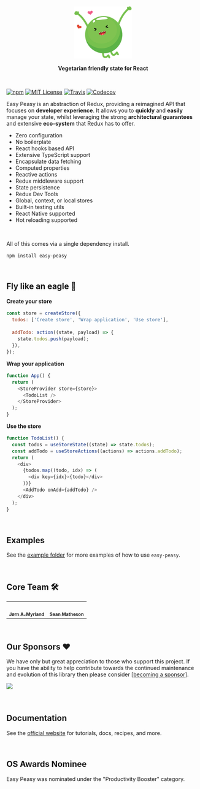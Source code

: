 <p>&nbsp;</p>
<p align='center'>
  <img src="./website/docs/assets/logo-small.png" width="150" />
</p>
<p align='center'><strong>Vegetarian friendly state for React</strong></p>
<p>&nbsp;</p>

[![npm](https://img.shields.io/npm/v/easy-peasy.svg?style=flat-square)](http://npm.im/easy-peasy)
[![MIT License](https://img.shields.io/npm/l/easy-peasy.svg?style=flat-square)](http://opensource.org/licenses/MIT)
[![Travis](https://img.shields.io/travis/ctrlplusb/easy-peasy.svg?style=flat-square)](https://travis-ci.org/ctrlplusb/easy-peasy)
[![Codecov](https://img.shields.io/codecov/c/github/ctrlplusb/easy-peasy.svg?style=flat-square)](https://codecov.io/github/ctrlplusb/easy-peasy)

<p>Easy Peasy is an abstraction of Redux, providing a reimagined API that focuses on <strong>developer experience</strong>. It allows you to <strong>quickly</strong> and <strong>easily</strong> manage your state, whilst leveraging the strong <strong>architectural guarantees</strong> and extensive <strong>eco-system</strong> that Redux has to offer.</p>

<ul>
  <li>Zero configuration</li>
  <li>No boilerplate</li>
  <li>React hooks based API</li>
  <li>Extensive TypeScript support</li>
  <li>Encapsulate data fetching</li>
  <li>Computed properties</li>
  <li>Reactive actions</li>
  <li>Redux middleware support</li>
  <li>State persistence</li>
  <li>Redux Dev Tools</li>
  <li>Global, context, or local stores</li>
  <li>Built-in testing utils</li>
  <li>React Native supported</li>
  <li>Hot reloading supported</li>
</ul>

<p>&nbsp;</p>

All of this comes via a single dependency install.

```
npm install easy-peasy
```

<p>&nbsp;</p>

## Fly like an eagle 🦅

**Create your store**

```javascript
const store = createStore({
  todos: ['Create store', 'Wrap application', 'Use store'],

  addTodo: action((state, payload) => {
    state.todos.push(payload);
  }),
});
```

**Wrap your application**

```javascript
function App() {
  return (
    <StoreProvider store={store}>
      <TodoList />
    </StoreProvider>
  );
}
```

**Use the store**

```javascript
function TodoList() {
  const todos = useStoreState((state) => state.todos);
  const addTodo = useStoreActions((actions) => actions.addTodo);
  return (
    <div>
      {todos.map((todo, idx) => (
        <div key={idx}>{todo}</div>
      ))}
      <AddTodo onAdd={addTodo} />
    </div>
  );
}
```

<p>&nbsp;</p>

## Examples

See the [example folder](./examples) for more examples of how to use `easy-peasy`.

<p>&nbsp;</p>

## Core Team 🛠

<table>
  <tr>
  <td>
    <a href="https://github.com/jmyrland">
      <img src="https://avatars.githubusercontent.com/u/837651?v=5" width="100px;" alt=""/>
      <br />
      <sub><b>Jørn A. Myrland</b></sub>
    </a>
  </td>
  <td>
    <a href="https://github.com/ctrlplusb">
      <img src="https://avatars.githubusercontent.com/u/12164768?v=4" width="100px;" alt=""/>
      <br />
      <sub><b>Sean Matheson</b></sub>
    </a>
  </td>
  </tr>
</table>

<p>&nbsp;</p>

## Our Sponsors ❤️

We have only but great appreciation to those who support this project. If you
have the ability to help contribute towards the continued maintenance and
evolution of this library then please consider
[[becoming a sponsor](https://opencollective.com/easy-peasy#backer)].

<a href="https://opencollective.com/easy-peasy#backers">
    <img src="https://opencollective.com/easy-peasy/backers.svg?width=950" />
</a>

<p>&nbsp;</p>

## Documentation

See the [official website](https://easy-peasy.dev) for tutorials, docs, recipes,
and more.

<p>&nbsp;</p>

## OS Awards Nominee

Easy Peasy was nominated under the "Productivity Booster" category.
